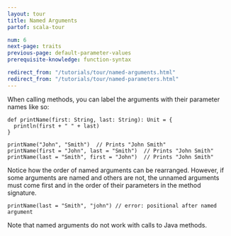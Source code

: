 ```yaml
---
layout: tour
title: Named Arguments
partof: scala-tour

num: 6
next-page: traits
previous-page: default-parameter-values
prerequisite-knowledge: function-syntax

redirect_from: "/tutorials/tour/named-arguments.html"
redirect_from: "/tutorials/tour/named-parameters.html"
---
```


When calling methods, you can label the arguments with their parameter names like so:

```tut
def printName(first: String, last: String): Unit = {
  println(first + " " + last)
}

printName("John", "Smith")  // Prints "John Smith"
printName(first = "John", last = "Smith")  // Prints "John Smith"
printName(last = "Smith", first = "John")  // Prints "John Smith"
```
Notice how the order of named arguments can be rearranged. However, if some arguments are named and others are not, the unnamed arguments must come first and in the order of their parameters in the method signature.

```tut:fail
printName(last = "Smith", "john") // error: positional after named argument
```

Note that named arguments do not work with calls to Java methods.
